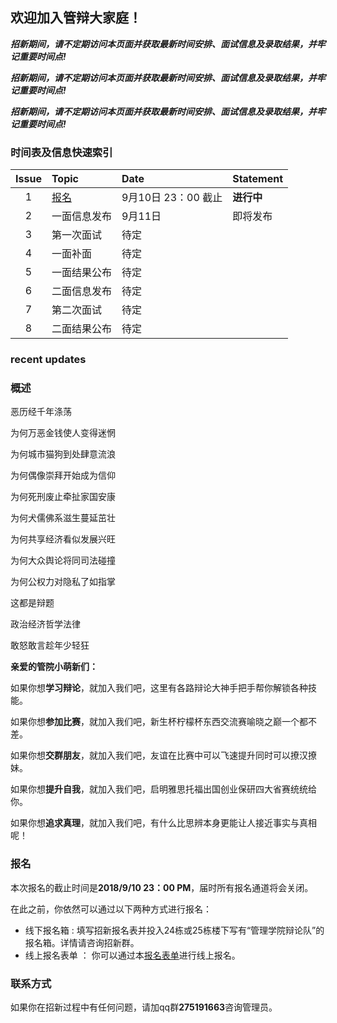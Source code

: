## 欢迎加入管辩大家庭！
 
 
 
 
 

_**招新期间，请不定期访问本页面并获取最新时间安排、面试信息及录取结果，并牢记重要时间点!**_
  
  
  
_**招新期间，请不定期访问本页面并获取最新时间安排、面试信息及录取结果，并牢记重要时间点!**_
  
  

_**招新期间，请不定期访问本页面并获取最新时间安排、面试信息及录取结果，并牢记重要时间点!**_

  
  


### 时间表及信息快速索引


| Issue | Topic       | Date | Statement |
|:---:|:----------|:------------|:---------|
| 1  | [报名](#报名) | 9月10日 23：00 截止 | **进行中**    |
| 2  | 一面信息发布 |     9月11日     | 即将发布      |
| 3  | 第一次面试  | 待定         |     |
| 4  | 一面补面  | 待定         |       |
| 5  | 一面结果公布  | 待定         |      |
| 6  | 二面信息发布  | 待定        |       |
| 7  | 第二次面试  | 待定         |       |
| 8  | 二面结果公布  | 待定         |       |



### recent updates



### 概述


恶历经千年涤荡

为何万恶金钱使人变得迷惘

为何城市猫狗到处肆意流浪

为何偶像崇拜开始成为信仰

为何死刑废止牵扯家国安康

为何犬儒佛系滋生蔓延茁壮

为何共享经济看似发展兴旺

为何大众舆论将同司法碰撞

为何公权力对隐私了如指掌

这都是辩题

政治经济哲学法律

敢怒敢言趁年少轻狂



**亲爱的管院小萌新们：**

  如果你想**学习辩论**，就加入我们吧，这里有各路辩论大神手把手帮你解锁各种技能。

  如果你想**参加比赛**，就加入我们吧，新生杯柠檬杯东西交流赛喻晓之巅一个都不差。

  如果你想**交群朋友**，就加入我们吧，友谊在比赛中可以飞速提升同时可以撩汉撩妹。

  如果你想**提升自我**，就加入我们吧，启明雅思托福出国创业保研四大省赛统统给你。

  如果你想**追求真理**，就加入我们吧，有什么比思辨本身更能让人接近事实与真相呢！





### 报名
 本次报名的截止时间是**2018/9/10 23：00 PM**，届时所有报名通道将会关闭。
 
 在此之前，你依然可以通过以下两种方式进行报名：
 - 线下报名箱 : 填写招新报名表并投入24栋或25栋楼下写有“管理学院辩论队”的报名箱。详情请咨询招新群。
 - 线上报名表单 ： 你可以通过本[报名表单](https://www.wjx.top/m/27387814.aspx)进行线上报名。








### 联系方式
如果你在招新过程中有任何问题，请加qq群**275191663**咨询管理员。
